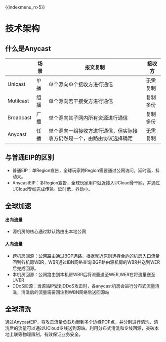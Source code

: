 
{{indexmenu_n>5}}

# 技术架构

## 什么是Anycast

||场景|报文复制|接收方|
|---|---|---|---|
|Unicast|单播|单个源向单个接收方进行通信|无需复制|单个接收方|
|Mutilcast|组播|单个源向若干接受方进行通信|复制多份|多个接收方，接收方由IGMP等组播协议进行管理|
|Broadcast|广播|单个源向其子网内所有资源进行通信|复制多份|多个接收方，接收方为子网内所有资源（无VLAN隔离情况下）|
|Anycast|任播|单个源向一组接收方进行通信，但实际接收方仍然是一个，由路由协议选择确定|无需复制|一组接收方。该组接受方向互联网宣告相同的地址，报文选择目标服务器是通过路由协议确定的。|

## 与普通EIP的区别
* 普通EIP：单Region宣告，全球玩家跨Region需要通过公网访问。延时高，抖动大。
* AnycastEIP：多Region宣告，全球玩家用户就近接入UCloud骨干网，并通过UCloud专线完成传输。延时低、抖动小。

## 全球加速
#### 出向流量
* 源机房的核心通过默认路由出本地公网
#### 入向流量
* 跨机房回源：公网路由通过BGP选路，根据就近原则选择合适的机房入口流量回到各机房WBR，WBR通过IBN网络查询IBGP路由源机房的WBR并送到WER后完成回源。
* 本机房回源：公网路由到本机房WBR后将流量送至WER,WER在将流量送至UVER
* DDoS回源：当源站IP受到DDoS攻击时，各anycast机房会进行分布式流量清洗，清洗后的流量需要回注到WBN网络后送回源站

## 全球清洗
通过AnycastEIP，将攻击流量负载均衡到多个边缘POP点，并分别进行清洗，清洗后的流量可以通过UCloud专线送到源站。利用分布式清洗和专线回源，突破本地上联等物理限制，有效保证业务安全。



